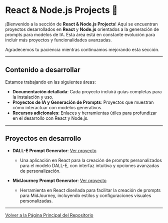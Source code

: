 # React & Node.js Projects 🚧

¡Bienvenido a la sección de **React & Node.js Projects**! Aquí se encuentran proyectos desarrollados en **React** y **Node.js** orientados a la generación de prompts para modelos de IA. Esta área está en constante evolución para incluir más proyectos y funcionalidades avanzadas.

Agradecemos tu paciencia mientras continuamos mejorando esta sección.

---

## Contenido a desarrollar

Estamos trabajando en las siguientes áreas:

- **Documentación detallada**: Cada proyecto incluirá guías completas para la instalación y uso.
- **Proyectos de IA y Generación de Prompts**: Proyectos que muestran cómo interactuar con modelos generativos.
- **Recursos adicionales**: Enlaces y herramientas útiles para profundizar en el desarrollo con React y Node.js.

---

## Proyectos en desarrollo

- **DALL-E Prompt Generator**: [Ver proyecto](https://carloslhg.github.io/dall-e-prompt-generator)
   - Una aplicación en React para la creación de prompts personalizados para el modelo DALL-E, con interfaz intuitiva y opciones avanzadas de personalización.

- **MidJourney Prompt Generator**: [Ver proyecto](https://carloslhg.github.io/midjourney-prompt-generator)
   - Herramienta en React diseñada para facilitar la creación de prompts para MidJourney, incluyendo estilos y configuraciones visuales personalizadas.

---

[Volver a la Página Principal del Repositorio](../README.md)
